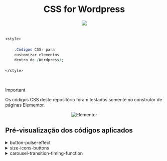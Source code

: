 <div align="center">
    <h1>CSS for Wordpress</h1>
    <a href="https://skillicons.dev">
    <img src="https://skillicons.dev/icons?i=css,wordpress" />
    </a>
</div>   

<br>

```CSS
<style>

    .Códigos CSS: para 
    customizar elementos 
    dentro do (Wordpress);

</style>
``` 

<br>

> [!IMPORTANT]
> Os códigos CSS deste repositório foram testados somente no construtor de páginas Elementor.   

<div align="center">

![Elementor](https://img.shields.io/badge/Elementor-92003B.svg?style=for-the-badge&logo=Elementor&logoColor=white)

</div>

## Pré-visualização dos códigos aplicados

<details>
<summary>button-pulse-effect</summary>

![button-pulse-effect](https://raw.githubusercontent.com/walterowisk/CSS-for-Wordpress/main/preview-img/button-pulse-effect.gif)
</details>

<details>
<summary>size-icons-buttons</summary>

![size-icons-buttons](https://raw.githubusercontent.com/walterowisk/CSS-for-Wordpress/main/preview-img/size-icons-buttons.png)
</details>

<details>
<summary>carousel-transition-timing-function</summary>

![carousel-transition-timing-function](https://raw.githubusercontent.com/walterowisk/CSS-for-Wordpress/main/preview-img/carousel-transition-timing-function.gif)
</details>